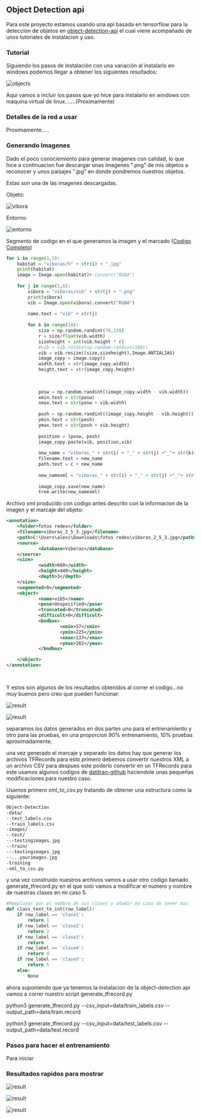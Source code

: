 ## Object Detection api

Para este proyecto estamos usando una api basada en tensorflow para la deteccion de objetos en [object-detection-api](https://github.com/tensorflow/models/tree/master/research/object_detection) el cual viene acompañado de unos tutoriales
de instalacion y uso.

### Tutorial

Siguiendo los pasos de instalación con una variación al instalarlo en windows podemos llegar a obtener los siguientes
resultados: 

![objects](https://2.bp.blogspot.com/-MO3T6Hybpkg/WUG-QjHrHbI/AAAAAAAAB2M/tQKa2ljTkRwYgtok3o_3Y6F5KCbC7a-qQCLcBGAs/s1600/image1.jpg "ejemplo")

Aqui vamos a incluir los pasos que yo hice para instalarlo en windows con maquina virtual de linux.......(Proximamente)

### Detalles de la red a usar

Proximamente.....

### Generando Imagenes

Dado el poco conociemiento para generar imagenes con calidad, lo que hice a continuacion fue descargar unas imagenes ".png" de mis
objetos a reconocer y unos paisajes ".jpg" en donde pondremos nuestros objetos.

Estas son una de las imagenes descargadas.

Objeto:

![vibora](images/vib5.png)

Entorno:

![entorno](images/h2.jpg)


Segmento de codigo en el que generamos la imagen y el marcado ([Codigo Completo](https://github.com/alexis96/proyecto-CNN/blob/master/Codigos/fotosRedes.py))

```python
for i in range(1,5):
    habitat = "viboras/h" + str(i) + ".jpg"
    print(habitat)
    image = Image.open(habitat)#.convert("RGBA")
    
    for j in range(1,6):
        vibora = "viboras/vib" + str(j) + ".png"
        print(vibora)
        vib = Image.open(vibora).convert("RGBA")
        
        name.text = "vib" + str(j)
        
        for k in range(10):
            size = np.random.randint(70,130)
            r = size/float(vib.width)
            sizeheight = int(vib.height * r)
            #vib = vib.rotate(np.random.randint(180))
            vib = vib.resize((size,sizeheight),Image.ANTIALIAS)
            image_copy = image.copy()
            width.text = str(image_copy.width)
            height.text = str(image_copy.height)
            
            
            
            posw = np.random.randint((image_copy.width - vib.width))
            xmin.text = str(posw)
            xmax.text = str(posw + vib.width)
            
            posh = np.random.randint((image_copy.height - vib.height))
            ymin.text = str(posh)
            ymax.text = str(posh + vib.height)
            
            position = (posw, posh)
            image_copy.paste(vib, position,vib)
            
            new_name = "viboras_" + str(i) + "_" + str(j) +"_"+ str(k)+ ".jpg"
            filename.text = new_name
            path.text = c + new_name
            
            new_namexml = "viboras_" + str(i) + "_" + str(j) +"_"+ str(k)+ ".xml"
            
            image_copy.save(new_name)
            tree.write(new_namexml)

```

Archivo xml producido con codigo antes descrito con la informacion de la imagen y el marcaje del objeto:

```xml
<annotation>
    <folder>fotos redes</folder>
    <filename>viboras_2_5_3.jpg</filename>
    <path>C:\Users\alexi\Downloads\fotos redes\viboras_2_5_3.jpg</path>
    <source>
            <database>Viboras</database>
    </source>
    <size>
            <width>660</width>
            <height>440</height>
            <depth>3</depth>
    </size>
    <segmented>0</segmented>
    <object>
            <name>vib5</name>
            <pose>Unspecified</pose>
            <truncated>0</truncated>
            <difficult>0</difficult>
            <bndbox>
                    <xmin>57</xmin>
                    <ymin>225</ymin>
                    <xmax>137</xmax>
                    <ymax>282</ymax>
            </bndbox>

    </object>
</annotation>

            
```
Y estos son algunos de los resultados obtenidos al correr el codigo...no muy buenos pero creo que pueden funcionar:


![result](images/viboras_2_5_3.jpg)

![result](images/viboras_4_3_4.jpg)

separamos los datos generados en dos partes uno para el entrenamiento y otro para las pruebas, en una proporcion
90% entrenamiento, 10% pruebas aproximadamente.


una vez generado el marcaje y separado los datos hay que generar los archivos TFRecords 
para esto primero debemos convertir nuestros XML a un archivo CSV para despues este poderlo
convertir en un TFRecords para este usamos algunos codigos de [datitran-github](https://github.com/datitran/raccoon_dataset) haciendole
unas pequeñas modificaciones para nuestro caso.

Usamos primero xml_to_csv.py tratando de obtener una estructura como la siguiente:

```xml
Object-Detection
-data/
--test_labels.csv
--train_labels.csv
-images/
--test/
---testingimages.jpg
--train/
---testingimages.jpg
--...yourimages.jpg
-training
-xml_to_csv.py

```


y una vez construido nuestros archivos vamos a usar otro codigo llamado generate_tfrecord.py
en el que solo vamos a modificar el numero y nombre de nuestras clases en mi caso 5.

```python
#Remplazar por el nombre de sus clases y añadir en caso de tener mas
def class_text_to_int(row_label):
    if row_label == 'clase1':
        return 1
    if row_label == 'clase2':
        return 2
    if row_label == 'clase3':
        return 
    if row_label == 'clase4':
        return 4
    if row_label == 'clase5':
        return 5
    else:
        None
```
ahora suponiendo que ya tenemos la instalacion de la object-detection api
 vamos a correr nuestro script generate_tfrecord.py

python3 generate_tfrecord.py 
  --csv_input=data/train_labels.csv 
  --output_path=data/train.record

python3 generate_tfrecord.py 
  --csv_input=data/test_labels.csv 
  --output_path=data/test.record
 
 
### Pasos para hacer el entrenamiento

Para iniciar 



### Resultados rapidos para mostrar

![result](images/ejemplo1.png)

![result](images/ejemplo2.png)

![result](images/ejemplo3.png)


